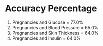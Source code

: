 # Accuracy Percentage 

1. Pregnancies and Glucose = 77.0%
2. Pregnancies and Blood Pressure = 65.0%
3. Pregnancies and Skin Thickness = 64.0%
4. Pregnancies and Insulin = 64.0%
